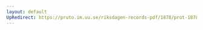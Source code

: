 ```yaml
---
layout: default
UpRedirect: https://pruto.im.uu.se/riksdagen-records-pdf/1878/prot-1878--ak--038/prot-1878--ak--038_038.pdf
---
```

